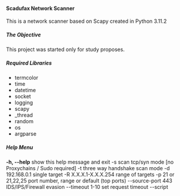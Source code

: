 #### Scadufax Network Scanner
This is a network scanner based on Scapy created in Python 3.11.2

##### The Objective
This project was started only for study proposes.

##### Required Libraries
* termcolor
* time
* datetime
* socket
* logging
* scapy
* _thread
* random
* os
* argparse

##### Help Menu
**-h, --help**            show this help message and exit
-s                    scan tcp/syn mode [no Proxychains / Sudo required]
-t                    three way handshake scan mode
-d 192.168.0.1        single target
-R X.X.X.1-X.X.X.254  range of targets
-p 21 or 21,22,25     port number, range or default (top ports)
--source-port 443     IDS/IPS/Firewall evasion
--timeout 1-10        set request timeout
--script <script>     --script help for list
-i 0.1-10             interval between each request
--open                show only open ports
-o scan_result.txt    output file

**CAUTION:** This project is not complete, i'm still working on it.

